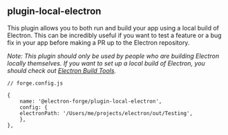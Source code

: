 ## plugin-local-electron

This plugin allows you to both run and build your app using a local build of Electron. This can be incredibly useful if you want to test a feature or a bug fix in your app before making a PR up to the Electron repository.

_Note: This plugin should only be used by people who are building Electron locally themselves. If you want to set up a local build of Electron, you should check out [Electron Build Tools](https://github.com/electron/build-tools)._

```
// forge.config.js

{
    name: '@electron-forge/plugin-local-electron',
    config: {
    electronPath: '/Users/me/projects/electron/out/Testing',
    },
},
```